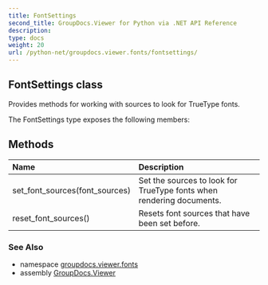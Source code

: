 ```yaml
---
title: FontSettings
second_title: GroupDocs.Viewer for Python via .NET API Reference
description: 
type: docs
weight: 20
url: /python-net/groupdocs.viewer.fonts/fontsettings/
---
```


## FontSettings class

Provides methods for working with sources to look for TrueType fonts.

The FontSettings type exposes the following members:
## Methods
| Name | Description |
| :- | :- |
|set_font_sources(font_sources)|Set the sources to look for TrueType fonts when rendering documents.|
|reset_font_sources()|Resets font sources that have been set before.|

### See Also

* namespace [groupdocs.viewer.fonts](/python-net/groupdocs.viewer.fonts/)
* assembly [GroupDocs.Viewer](/viewer/python-net/)

